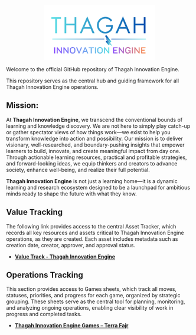 <p align="center">
  <img src="brand-logo/thagah-innovation-engine-brand.svg" alt="Thagah Innovation Engine" width="300"/>
</p>

Welcome to the official GitHub repository of Thagah Innovation Engine.

This repository serves as the central hub and guiding framework for all Thagah Innovation Engine operations.


## Mission:

At **Thagah Innovation Engine**, we transcend the conventional bounds of learning and knowledge discovery. We are not here to simply play catch-up or gather spectator views of how things work—we exist to help you transform knowledge into action and possibility. Our mission is to deliver visionary, well-researched, and boundary-pushing insights that empower learners to build, innovate, and create meaningful impact from day one. Through actionable learning resources, practical and profitable strategies, and forward-looking ideas, we equip thinkers and creators to advance society, enhance well-being, and realize their full potential.

**Thagah Innovation Engine** is not just a learning home—it is a dynamic learning and research ecosystem designed to be a launchpad for ambitious minds ready to shape the future with what they know.


## Value Tracking

The following link provides access to the central Asset Tracker, which records all key resources and assets critical to Thagah Innovation Engine operations, as they are created. Each asset includes metadata such as creation date, creator, approver, and approval status.

- [**Value Track - Thagah Innovation Engine**](https://docs.google.com/spreadsheets/d/1-rxowyl-U3Tb_kPP4Vfyf9zuIzbybM8v3shDgMlzuzc/edit?usp=sharing)

## Operations Tracking

This section provides access to Games sheets, which track all moves, statuses, priorities, and progress for each game, organized by strategic grouping. These sheets serve as the central tool for planning, monitoring, and analyzing ongoing operations, enabling clear visibility of work in progress and completed tasks.

- [**Thagah Innovation Engine Games – Terra Fajr**](https://docs.google.com/spreadsheets/d/1CPR-034-GZ7VNd-W2ciGZRSVK_eToFj2aXojdHU4en4/edit?usp=sharing)


